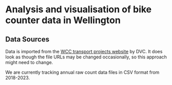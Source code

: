 # Analysis and visualisation of bike counter data in Wellington

## Data Sources

Data is imported from the [WCC transport projects website](https://www.transportprojects.org.nz/cycle-data/#showdata/electronic/all/2023-08-01) by DVC. It does look as though the file URLs may be changed occasionally, so this approach might need to change.

We are currently tracking annual raw count data files in CSV format from 2018-2023.